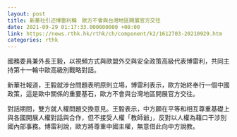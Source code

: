 ```yaml
---
layout: post
title: 新華社引述博雷利稱　歐方不會與台灣地區開展官方交往
date: 2021-09-29 01:17:33.000000000 +08:00
link: https://news.rthk.hk/rthk/ch/component/k2/1612703-20210929.htm
categories: rthk
---
```


國務委員兼外長王毅，以視頻方式與歐盟外交與安全政策高級代表博雷利，共同主持第十一輪中歐高級別戰略對話。

新華社報道，王毅就涉台問題表明原則立場，博雷利表示，歐方始終奉行一個中國政策，這是歐中關係的重要基石，歐方不會與台灣地區開展官方交往。

對話期間，雙方就人權問題交換意見。王毅表示，中方願在平等和相互尊重基礎上與各國開展人權對話與合作，但不接受人權「教師爺」，反對以人權為藉口干涉別國內部事務。博雷利說，歐方將尊重中國主權，無意借此向中方說教。
